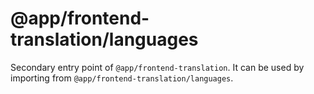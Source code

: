 # @app/frontend-translation/languages

Secondary entry point of `@app/frontend-translation`. It can be used by importing from `@app/frontend-translation/languages`.
